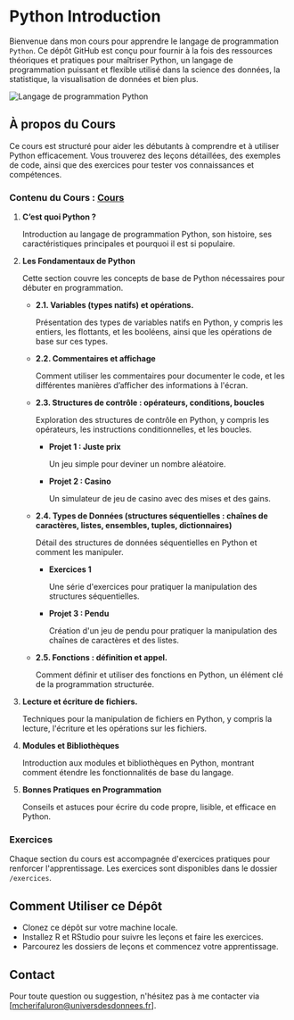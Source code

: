 # Python Introduction

Bienvenue dans mon cours pour apprendre le langage de programmation `Python`.
Ce dépôt GitHub est conçu pour fournir à la fois des ressources théoriques et pratiques pour maîtriser Python, 
un langage de programmation puissant et flexible utilisé dans la science des données, la statistique, la visualisation de données et bien plus.

![Langage de programmation Python](https://upload.wikimedia.org/wikipedia/commons/thumb/f/f8/Python_logo_and_wordmark.svg/1920px-Python_logo_and_wordmark.svg.png)

## À propos du Cours

Ce cours est structuré pour aider les débutants à comprendre et à utiliser Python efficacement.
Vous trouverez des leçons détaillées, des exemples de code, ainsi que des exercices pour tester vos connaissances et compétences.

### Contenu du Cours : [Cours](cours/cours.ipynb)

1. **C’est quoi Python ?**
   
   Introduction au langage de programmation Python, son histoire, ses caractéristiques principales et pourquoi il est si populaire.

2. **Les Fondamentaux de Python**
   
   Cette section couvre les concepts de base de Python nécessaires pour débuter en programmation.

   - **2.1. Variables (types natifs) et opérations.**
     
     Présentation des types de variables natifs en Python, y compris les entiers, les flottants, et les booléens, ainsi que les opérations de base sur ces types.

   - **2.2. Commentaires et affichage**
     
     Comment utiliser les commentaires pour documenter le code, et les différentes manières d’afficher des informations à l'écran.

   - **2.3. Structures de contrôle : opérateurs, conditions, boucles**
     
     Exploration des structures de contrôle en Python, y compris les opérateurs, les instructions conditionnelles, et les boucles.
     
     - **Projet 1 : Juste prix**
       
       Un jeu simple pour deviner un nombre aléatoire.
     
     - **Projet 2 : Casino**
       
       Un simulateur de jeu de casino avec des mises et des gains.

   - **2.4. Types de Données (structures séquentielles : chaînes de caractères, listes, ensembles, tuples, dictionnaires)**
     
     Détail des structures de données séquentielles en Python et comment les manipuler.
     
     - **Exercices 1**
       
       Une série d'exercices pour pratiquer la manipulation des structures séquentielles.
     
     - **Projet 3 : Pendu**
       
       Création d'un jeu de pendu pour pratiquer la manipulation des chaînes de caractères et des listes.

   - **2.5. Fonctions : définition et appel.**
     
     Comment définir et utiliser des fonctions en Python, un élément clé de la programmation structurée.

3. **Lecture et écriture de fichiers.**
   
   Techniques pour la manipulation de fichiers en Python, y compris la lecture, l'écriture et les opérations sur les fichiers.

4. **Modules et Bibliothèques**
   
   Introduction aux modules et bibliothèques en Python, montrant comment étendre les fonctionnalités de base du langage.

5. **Bonnes Pratiques en Programmation**
   
   Conseils et astuces pour écrire du code propre, lisible, et efficace en Python.


### Exercices

Chaque section du cours est accompagnée d'exercices pratiques pour renforcer l'apprentissage. 
Les exercices sont disponibles dans le dossier `/exercices`.

## Comment Utiliser ce Dépôt

- Clonez ce dépôt sur votre machine locale.
- Installez R et RStudio pour suivre les leçons et faire les exercices.
- Parcourez les dossiers de leçons et commencez votre apprentissage.

## Contact

Pour toute question ou suggestion, n'hésitez pas à me contacter via [mcherifaluron@universdesdonnees.fr].
